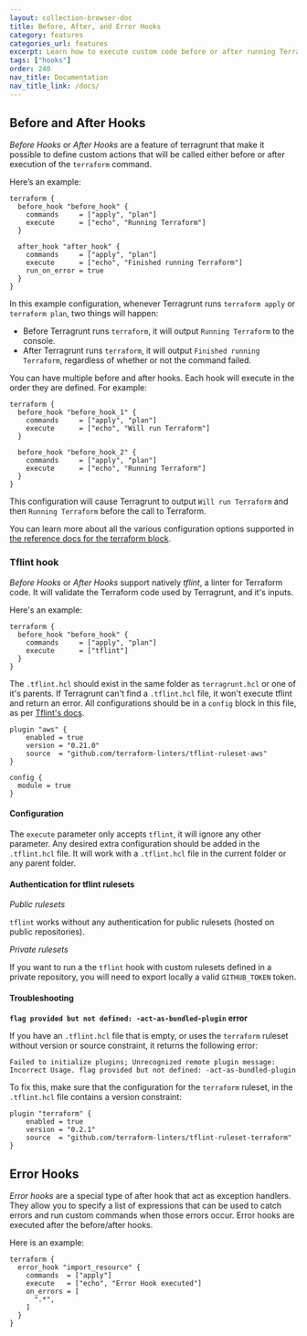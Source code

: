 ```yaml
---
layout: collection-browser-doc
title: Before, After, and Error Hooks
category: features
categories_url: features
excerpt: Learn how to execute custom code before or after running Terraform, or when errors occur.
tags: ["hooks"]
order: 240
nav_title: Documentation
nav_title_link: /docs/
---
```


## Before and After Hooks

*Before Hooks* or *After Hooks* are a feature of terragrunt that make it possible to define custom actions that will be called either before or after execution of the `terraform` command.

Here’s an example:

``` hcl
terraform {
  before_hook "before_hook" {
    commands     = ["apply", "plan"]
    execute      = ["echo", "Running Terraform"]
  }

  after_hook "after_hook" {
    commands     = ["apply", "plan"]
    execute      = ["echo", "Finished running Terraform"]
    run_on_error = true
  }
}
```

In this example configuration, whenever Terragrunt runs `terraform apply` or `terraform plan`, two things will happen:

- Before Terragrunt runs `terraform`, it will output `Running Terraform` to the console.
- After Terragrunt runs `terraform`, it will output `Finished running Terraform`, regardless of whether or not the
  command failed.

You can have multiple before and after hooks. Each hook will execute in the order they are defined. For example:

``` hcl
terraform {
  before_hook "before_hook_1" {
    commands     = ["apply", "plan"]
    execute      = ["echo", "Will run Terraform"]
  }

  before_hook "before_hook_2" {
    commands     = ["apply", "plan"]
    execute      = ["echo", "Running Terraform"]
  }
}
```

This configuration will cause Terragrunt to output `Will run Terraform` and then `Running Terraform` before the call
to Terraform.

You can learn more about all the various configuration options supported in [the reference docs for the terraform
block](https://github.com/terraform-modules-krish/terragrunt/blob/v0.48.3/docs/reference/config-blocks-and-attributes/#terraform).

### Tflint hook

*Before Hooks* or *After Hooks* support natively *tflint*, a linter for Terraform code. It will validate the
Terraform code used by Terragrunt, and it's inputs.

Here's an example:
```hcl
terraform {
  before_hook "before_hook" {
    commands     = ["apply", "plan"]
    execute      = ["tflint"]
  }
}
```

The `.tflint.hcl` should exist in the same folder as `terragrunt.hcl` or one of it's parents. If Terragrunt can't find
a `.tflint.hcl` file, it won't execute tflint and return an error. All configurations should be in a `config` block in this
file, as per [Tflint's docs](https://github.com/terraform-linters/tflint/blob/master/docs/user-guide/config.md).
```hcl
plugin "aws" {
    enabled = true
    version = "0.21.0"
    source  = "github.com/terraform-linters/tflint-ruleset-aws"
}

config {
  module = true
}
```

#### Configuration

The `execute` parameter only accepts `tflint`, it will ignore any other parameter. Any desired extra configuration should be added in the `.tflint.hcl` file. It will work with a `.tflint.hcl` file in the current folder or any parent folder.

#### Authentication for tflint rulesets 
*Public rulesets*

`tflint` works without any authentication for public rulesets (hosted on public repositories).

*Private rulesets*

If you want to run a the `tflint` hook with custom rulesets defined in a private repository, you will need to export locally a valid `GITHUB_TOKEN` token.

#### Troubleshooting

**`flag provided but not defined: -act-as-bundled-plugin` error**

If you have an `.tflint.hcl` file that is empty, or uses the `terraform` ruleset without version or source constraint, it returns the following error:
```
Failed to initialize plugins; Unrecognized remote plugin message: Incorrect Usage. flag provided but not defined: -act-as-bundled-plugin
```

To fix this, make sure that the configuration for the `terraform` ruleset, in the `.tflint.hcl` file contains a version constraint:
```
plugin "terraform" {
    enabled = true
    version = "0.2.1"
    source  = "github.com/terraform-linters/tflint-ruleset-terraform"
}
```

## Error Hooks
*Error hooks* are a special type of after hook that act as exception handlers. They allow you to specify a list of expressions that can be used to catch errors and run custom commands when those errors occur. Error hooks are executed after the before/after hooks.

Here is an example:
``` hcl
terraform {
  error_hook "import_resource" {
    commands  = ["apply"]
    execute   = ["echo", "Error Hook executed"]
    on_errors = [
      ".*",
    ]
  }
}
```
